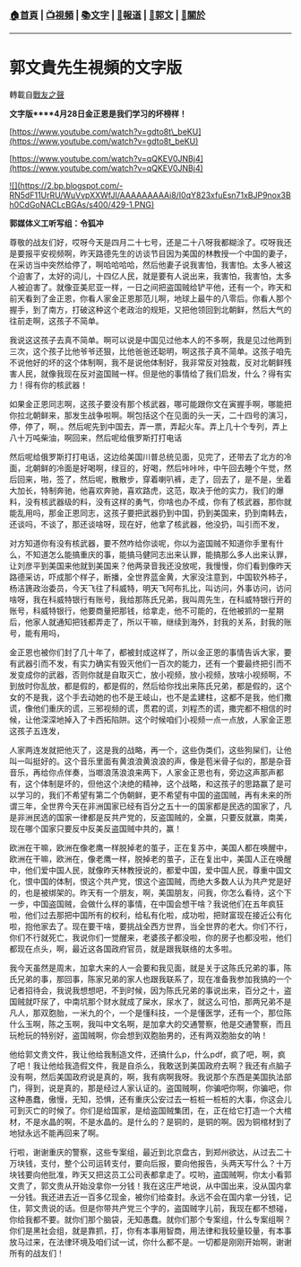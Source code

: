 ###  [:house:首頁](https://github.com/ourhimalayas/home) | [:tv:視頻](https://github.com/ourhimalayas/videos) | [:books:文字](https://github.com/ourhimalayas/txt) | [:newspaper:報道](https://github.com/ourhimalayas/news) | [:eagle:郭文](https://github.com/ourhimalayas/guomedia) | [:pray:關於](https://github.com/ourhimalayas/home/tree/master/about)
---
# 郭文貴先生視頻的文字版
轉載自[戰友之聲](http://littleantvoice.blogspot.com)

**文字版****4月28日金正恩是我们学习的坏榜样！**


[https://www.youtube.com/watch?v=gdto8t\_beKU](https://www.youtube.com/watch?v=gdto8t_beKU)


[https://www.youtube.com/watch?v=qQKEV0JNBj4](https://www.youtube.com/watch?v=qQKEV0JNBj4)



[!\[\](https://2.bp.blogspot.com/-RN5dF11UrRU/WuVvpXXWfJI/AAAAAAAAAi8/I0qY823xfuEsn71xBJP9nox3Bh0CdGoNACLcBGAs/s400/429-1.PNG)](https://2.bp.blogspot.com/-RN5dF11UrRU/WuVvpXXWfJI/AAAAAAAAAi8/I0qY823xfuEsn71xBJP9nox3Bh0CdGoNACLcBGAs/s1600/429-1.PNG)




**郭媒体义工听写组：令狐冲**


尊敬的战友们好，哎呀今天是四月二十七号，还是二十八呀我都糊涂了。哎呀我还是要报平安视频啊，昨天路德先生的访谈节目因为美国的林教授一个中国的妻子，在采访当中突然给停了，啊哈哈哈哈，然后他妻子说我害怕，我害怕。太多人被这个迫害了，太好的词儿，十四亿人民，就是要有人说出来，我害怕，我害怕，太多人被迫害了。就像亚美尼亚一样，一日之间把盗国贼给铲平他，还有一个，昨天和前天看到了金正恩，你看人家金正恩那范儿啊，地球上最牛的八零后。你看人那个握手，到了南方，打破这种这个老政治的规矩，又把他领回到北朝鲜，然后大气的往前走啊，这孩子不简单。


我说这这孩子去真不简单。啊可以说是中国见过他本人的不多啊，我是见过他两到三次，这个孩子比他爷爷还狠，比他爸爸还聪明，啊这孩子真不简单。这孩子咱先不说他好的坏的这个体制啊，我不是说他体制好，我非常反对独裁，反对北朝鲜残害人民，就像我现在反对盗国贼一样。但是他的事情给了我们启发，什么？得有实力！得有你的核武器！


如果金正恩同志啊，这孩子要没有那个核武器，哪可能跟你文在寅握手啊，哪能把你拉北朝鲜来，那发生战争啦啊。啊包括这个在见面的头一天，二十四号的演习，停，停了，啊，。然后呢先到中国去，弄一票，弄起火车。弄上几十个专列，弄上八十万吨柴油，啊回来，然后呢给俄罗斯打打电话


然后呢给俄罗斯打打电话，这边给美国川普总统见面，见完了，还带去了北方的冷面，北朝鲜的冷面是好喝啊，绿豆的，好喝，然后咔咔咔，中午回去睡个午觉，然后回来，啪，签了，然后呢，散散步，穿着喇叭裤，走了，回去了，是不是，坐着大加长，特制奔驰，他喜欢奔驰，喜欢路虎，这范，取决于他的实力，我们的爆料，没有核武器级的料，没有这样的勇气，你啥也办不成，你有了核武器，那你就能乱用吗，那金正恩同志，这孩子要把武器扔到中国，扔到美国来，扔到南韩去，还谈吗，不谈了，那还谈啥呀，现在好，他拿了核武器，他没扔，叫引而不发，

对方知道你有没有核武器，要不然咋给你谈呢，你以为盗国贼不知道你手里有什么，不知道怎么能搞重庆的事，能搞马健同志出来认罪，能搞那么多人出来认罪，让刘彦平到美国来他就到美国来？他两录音我还没放呢，我慢慢，你们看到像昨天路德采访，吓成那个样子，断播，全世界蓝金黄，大家没注意到，中国软外柿子，杨洁篪政治委员，今天飞往了科威特，明天飞阿布扎比，叫访问，外事访问，访问啥呀，我在科威特银行有账号，我给那陈氏兄弟，我叫周先生，在科威特银行开的账号，科威特银行，他要商量把那钱，给拿走，他不可能的，在他被抓的一星期后，他家人就通知把钱都弄走了，所以干嘛，继续到海外，封我的关系，封我的账号，能有用吗，





金正恩也被你们封了几十年了，都被封成这样了，所以金正恩的事情告诉大家，要有武器引而不发，有实力确实有毁灭他们一百次的能力，还有一个要最终把引而不发变成你的武器，否则你就是自取灭亡，放小视频，放小视频，放啥小视频啊，不到放时你乱放，都是假的，都是假的，然后给你找出来陈氏兄弟，都是假的，这个女的不是我，这个手去动她的也不是王岐山，也不是孟建柱，这都不是我，他们撒谎，像他们重庆的谎，三邪视频的谎，贯君的谎，刘程杰的谎，撒完都不相信的时候，让他深深地掉入了卡西拓陷阱。这个时候咱们小视频一点一点放，人家金正恩这孩子五连发，

人家两连发就把他灭了，这是我的战略，再一个，这些伪类们，这些狗屎们，让他叫一叫挺好的。这个音乐里面有黄浪浪黄浪浪的声，像是苞米骨子似的，那是杂音音乐，再给你点伴奏，当啷浪荡浪浪来两下，人家金正恩也有，旁边这声那声都有，这个体制是坏的，但他这个决绝的精神，这个战略，和这孩子的思路赢了是可以学习的，我们不希望有第二个伪朝鲜，更不希望有中国的盗国贼，再有未来的所谓三年，全世界今天在非洲国家已经有百分之五十一的国家都是民选的国家了，凡是非洲民选的国家一律都是反共产党的，反盗国贼的，全赢，只要反就赢，南美，现在哪个国家只要反中反美反盗国贼中共的，赢！


欧洲在干嘛，欧洲在像老鹰一样脱掉老的茧子，正在复苏中，美国人都在唤醒中，欧洲在干嘛，欧洲在，像老鹰一样，脱掉老的茧子，正在复出中，美国人正在唤醒中，他们爱中国人民，就像昨天林教授说的，都爱中国，爱中国人民，尊重中国文化，恨中国的体制，恨这个共产党，恨这个盗国贼，而绝大多数人认为共产党是好的，也是被绑架的。昨天有一个朋友，啊，美国朋友，问我，你怎么看待，这个下一步，中国盗国贼，会做什么样的事情，在中国会想干啥？我说他们在五年疯狂啦，他们过去那把中国所有的权利，给私有化啦，成功啦，把财富现在接近公有化啦，抱他家去了。现在要干啥，要挑战全西方世界，当全世界的老大。你们不行，你们不行就死亡，我说你们一觉醒来，老婆孩子都没啦，你的房子也都没啦，他们都现在点头，啊，最近这各国政府官员，就是跟我联络的太多啦。


我今天虽然是周末，加拿大来的人一会要和我见面，就是关于这陈氏兄弟的事，陈氏兄弟的事，那回事，陈家兄弟的家人也跟我联系了，现在准备我参加我搞的一个记者招待会，我说我想想吧，不到时候，因为陈氏兄弟的事说出来，百分之十，盗国贼就吓尿了，中南坑那个财水就成了屎水，尿水了，就这么可怕，那两兄弟不是凡人，那双胞胎，一米九的个，一个是懂科技，一个是懂医学，还有一个，那位陈什么玉啊，陈之玉啊，我叫中文名啊，是加拿大的交通警察，他是交通警察，而且玩枪玩的特别好，盗国贼啊，你会想到双胞胎男的，还有两双胞胎女的呐！



他给郭文贵文件，我让他给我制造文件，还搞什么p，什么pdf，疯了吧，啊，疯了吧！我让他给我造假文件，我是自杀么，我敢送到美国政府去啊？我还有点脑子没有啊，然后美国政府说是真的，啊，我有病啊我呀。我说那个东西是美国执法部门，得到，说是真的，那是经过人家认证的。盗国贼啊，你骗吧你啊，你骗吧，你这种愚蠢，傲慢，无知，恐惧，还有重庆公安过去一桩桩一桩桩的大事，你这会儿可到灭亡的时候了。你们是给国家，是给盗国贼集团，在，正在给它打造一个大棺材，不是水晶的啊，不是水晶的。是什么的？是铜的，是铜的啊。因为铜棺材到了地狱永远不能再回来了啊。

行啦，谢谢重庆的警察，这些专案组，最近到北京盘古，到郑州欲达，从过去二十万块钱，支付，整个公司运转支付，要向后报，要向他报告，头两天写什么？十万块钱要向他批准，昨天又把这员工公司表都拿走了。哎哟，盗国贼啊，你太小看郭文贵了，郭文贵从开始没拿你一分钱！我在这庄严地说，从中国出来，没从国内拿一分钱。我还进去近一百多亿现金，被你们给查封。永远不会在国内拿一分钱，记住，郭文贵说的话。但是你带共产党三个字的，盗国贼字儿前，我现在都不想碰，你给我都不要。就你们那个脑袋，无知愚蠢。就你们那个专案组，什么专案组啊？你们是黑社会组，就是靠抓，打，你有本事用智商，用法律和我较量较量，有本事放马过来，在法律环境及咱们试一试，你什么都不是。一切都是刚刚开始啊，谢谢所有的战友们！